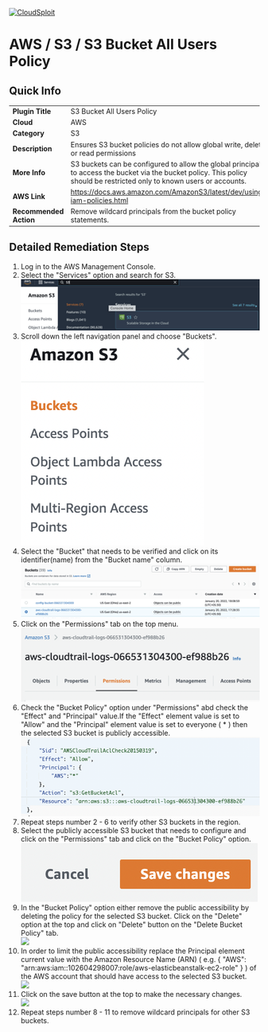 [![CloudSploit](https://cloudsploit.com/img/logo-new-big-text-100.png "CloudSploit")](https://cloudsploit.com)

# AWS / S3 / S3 Bucket All Users Policy

## Quick Info

| | |
|-|-|
| **Plugin Title** | S3 Bucket All Users Policy |
| **Cloud** | AWS |
| **Category** | S3 |
| **Description** | Ensures S3 bucket policies do not allow global write, delete, or read permissions |
| **More Info** | S3 buckets can be configured to allow the global principal to access the bucket via the bucket policy. This policy should be restricted only to known users or accounts. |
| **AWS Link** | https://docs.aws.amazon.com/AmazonS3/latest/dev/using-iam-policies.html |
| **Recommended Action** | Remove wildcard principals from the bucket policy statements. |

## Detailed Remediation Steps
1. Log in to the AWS Management Console.
2. Select the "Services" option and search for S3. </br> <img src="/resources/aws/s3/s3-bucket-all-users-policy/step2.png"/>
3. Scroll down the left navigation panel and choose "Buckets".</br> <img src="/resources/aws/s3/s3-bucket-all-users-policy/step3.png"/>
4. Select the "Bucket" that needs to be verified and click on its identifier(name) from the "Bucket name" column.</br><img src="/resources/aws/s3/s3-bucket-all-users-policy/step4.png"/>
5. Click on the "Permissions" tab on the top menu. </br><img src="/resources/aws/s3/s3-bucket-all-users-policy/step5.png"/>
6. Check the "Bucket Policy" option under "Permissions" abd check the "Effect" and "Principal" value.If the "Effect" element value is set to "Allow" and the "Principal" element value is set to everyone ( * ) then the selected S3 bucket is publicly accessible. </br> <img src="/resources/aws/s3/s3-bucket-all-users-policy/step6.png"/>
7. Repeat steps number 2 - 6 to verify other S3 buckets in the region. </br>
8. Select the publicly accessible S3 bucket that needs to configure and click on the "Permissions" tab and click on the "Bucket Policy" option. </br> <img src="/resources/aws/s3/s3-bucket-all-users-policy/step8.png"/>
9. In the "Bucket Policy" option either remove the public accessibility by deleting the policy for the selected S3 bucket. Click on the "Delete" option at the top and click on "Delete" button on the "Delete Bucket Policy" tab.</br> <img src="/resources/aws/s3/s3-bucket-all-users-policy/step9.png"/>
10. In order to limit the public accessibility replace the Principal element current value with the Amazon Resource Name (ARN) ( e.g. { "AWS": "arn:aws:iam::102604298007:role/aws-elasticbeanstalk-ec2-role" } ) of the AWS account that should have access to the selected S3 bucket.</br> <img src="/resources/aws/s3/s3-bucket-all-users-policy/step10.png"/>
11. Click on the save button at the top to make the necessary changes. </br> <img src="/resources/aws/s3/s3-bucket-all-users-policy/step11.png"/>
12. Repeat steps number 8 - 11 to remove wildcard principals for other S3 buckets. </br>
